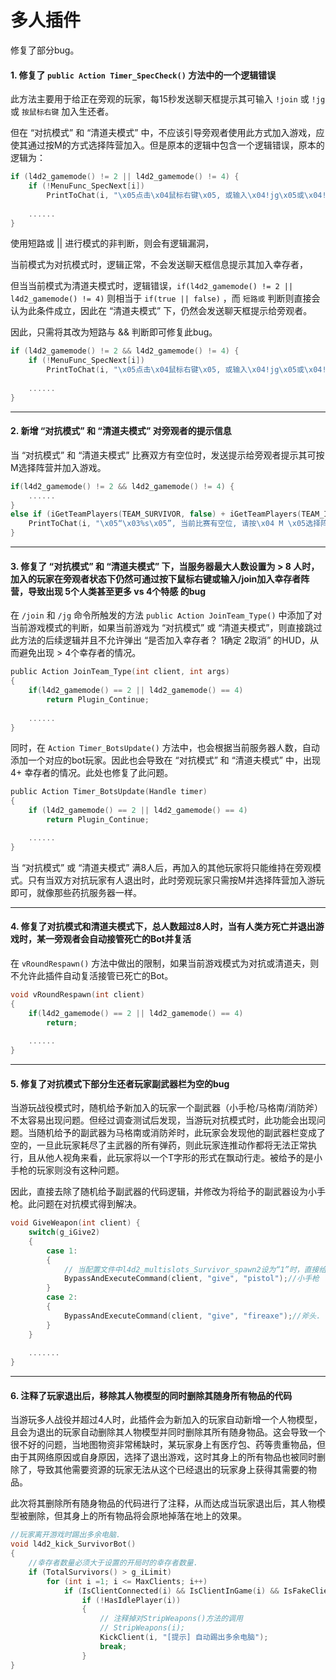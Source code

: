 # 多人插件



修复了部分bug。



#### 1. 修复了 `public Action Timer_SpecCheck()` 方法中的一个逻辑错误

此方法主要用于给正在旁观的玩家，每15秒发送聊天框提示其可输入 `!join` 或 `!jg` 或 `按鼠标右键` 加入生还者。

但在 “对抗模式” 和 “清道夫模式” 中，不应该引导旁观者使用此方式加入游戏，应使其通过按M的方式选择阵营加入。但是原本的逻辑中包含一个逻辑错误，原本的逻辑为：

```c
if (l4d2_gamemode() != 2 || l4d2_gamemode() != 4) {
    if (!MenuFunc_SpecNext[i])
        PrintToChat(i, "\x05点击\x04鼠标右键\x05, 或输入\x04!jg\x05或\x04!join\x05加入幸存者.");
    
    ......
}
```



使用短路或 || 进行模式的非判断，则会有逻辑漏洞，

当前模式为对抗模式时，逻辑正常，不会发送聊天框信息提示其加入幸存者，

但当当前模式为清道夫模式时，逻辑错误，`if(l4d2_gamemode() != 2 || l4d2_gamemode() != 4)` 则相当于 `if(true || false)` ，而 `短路或` 判断则直接会认为此条件成立，因此在 “清道夫模式” 下，仍然会发送聊天框提示给旁观者。



因此，只需将其改为短路与 && 判断即可修复此bug。

```c
if (l4d2_gamemode() != 2 && l4d2_gamemode() != 4) {
    if (!MenuFunc_SpecNext[i])
        PrintToChat(i, "\x05点击\x04鼠标右键\x05, 或输入\x04!jg\x05或\x04!join\x05加入幸存者.");
    
    ......
}
```





---

#### 2. 新增 “对抗模式” 和 “清道夫模式” 对旁观者的提示信息

当 “对抗模式” 和 “清道夫模式” 比赛双方有空位时，发送提示给旁观者提示其可按M选择阵营并加入游戏。

```c
if(l4d2_gamemode() != 2 && l4d2_gamemode() != 4) {
    ......
}
else if (iGetTeamPlayers(TEAM_SURVIVOR, false) + iGetTeamPlayers(TEAM_INFECTED, false) < 8) {
    PrintToChat(i, "\x05“\x03%s\x05”, 当前比赛有空位, 请按\x04 M \x05选择阵营加入.", PlayerName);
}
```





---

#### 3. 修复了 “对抗模式” 和 “清道夫模式” 下，当服务器最大人数设置为 > 8 人时，加入的玩家在旁观者状态下仍然可通过按下鼠标右键或输入/join加入幸存者阵营，导致出现 5个人类甚至更多 vs 4个特感 的bug

在 `/join` 和 `/jg` 命令所触发的方法 `public Action JoinTeam_Type()` 中添加了对当前游戏模式的判断，如果当前游戏为 “对抗模式” 或 “清道夫模式”，则直接跳过此方法的后续逻辑并且不允许弹出 “是否加入幸存者？ 1确定 2取消” 的HUD，从而避免出现 > 4个幸存者的情况。

```c
public Action JoinTeam_Type(int client, int args)
{
    if(l4d2_gamemode() == 2 || l4d2_gamemode() == 4)
        return Plugin_Continue;
    
    ......
}
```



同时，在 `Action Timer_BotsUpdate()` 方法中，也会根据当前服务器人数，自动添加一个对应的bot玩家。因此也会导致在 “对抗模式” 和 “清道夫模式” 中，出现 4+ 幸存者的情况。此处也修复了此问题。

```c
public Action Timer_BotsUpdate(Handle timer)
{
    if (l4d2_gamemode() == 2 || l4d2_gamemode() == 4)
        return Plugin_Continue;

    ......
}
```



当 “对抗模式” 或 “清道夫模式” 满8人后，再加入的其他玩家将只能维持在旁观模式。只有当双方对抗玩家有人退出时，此时旁观玩家只需按M并选择阵营加入游玩即可，就像那些药抗服务器一样。





---

#### 4. 修复了对抗模式和清道夫模式下，总人数超过8人时，当有人类方死亡并退出游戏时，某一旁观者会自动接管死亡的Bot并复活

在 `vRoundRespawn()` 方法中做出的限制，如果当前游戏模式为对抗或清道夫，则不允许此插件自动复活接管已死亡的Bot。

```c
void vRoundRespawn(int client)
{
    if(l4d2_gamemode() == 2 || l4d2_gamemode() == 4)
        return;
    
    ......
}
```





---

#### 5. 修复了对抗模式下部分生还者玩家副武器栏为空的bug

当游玩战役模式时，随机给予新加入的玩家一个副武器（小手枪/马格南/消防斧）不太容易出现问题。但经过调查测试后发现，当游玩对抗模式时，此功能会出现问题。当随机给予的副武器为马格南或消防斧时，此玩家会发现他的副武器栏变成了空的，一旦此玩家耗尽了主武器的所有弹药，则此玩家连推动作都将无法正常执行，且从他人视角来看，此玩家将以一个T字形的形式在飘动行走。被给予的是小手枪的玩家则没有这种问题。

因此，直接去除了随机给予副武器的代码逻辑，并修改为将给予的副武器设为小手枪。此问题在对抗模式得到解决。

```c
void GiveWeapon(int client) {
    switch(g_iGive2)
    {
        case 1:
        {
            // 当配置文件中l4d2_multislots_Survivor_spawn2设为“1”时，直接给予小手枪
            BypassAndExecuteCommand(client, "give", "pistol");//小手枪
        }
        case 2:
        {
            BypassAndExecuteCommand(client, "give", "fireaxe");//斧头.
        }
    }
    
    .......
}
```





---

#### 6. 注释了玩家退出后，移除其人物模型的同时删除其随身所有物品的代码

当游玩多人战役并超过4人时，此插件会为新加入的玩家自动新增一个人物模型，且会为退出的玩家自动删除其人物模型并同时删除其所有随身物品。这会导致一个很不好的问题，当地图物资非常稀缺时，某玩家身上有医疗包、药等贵重物品，但由于其网络原因或自身原因，选择了退出游戏，这时其身上的所有物品也被同时删除了，导致其他需要资源的玩家无法从这个已经退出的玩家身上获得其需要的物品。

此次将其删除所有随身物品的代码进行了注释，从而达成当玩家退出后，其人物模型被删除，但其身上的所有物品将会原地掉落在地上的效果。

```c
//玩家离开游戏时踢出多余电脑.
void l4d2_kick_SurvivorBot()
{
    //幸存者数量必须大于设置的开局时的幸存者数量.
    if (TotalSurvivors() > g_iLimit)
        for (int i =1; i <= MaxClients; i++)
            if (IsClientConnected(i) && IsClientInGame(i) && IsFakeClient(i) && GetClientTeam(i) == TEAM_SURVIVOR)
                if (!HasIdlePlayer(i))
                {
                    // 注释掉对StripWeapons()方法的调用
                    // StripWeapons(i);
                    KickClient(i, "[提示] 自动踢出多余电脑");
                    break;
                }
}
```

